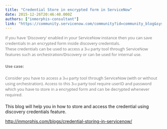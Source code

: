 ```yaml
---
title: "Credential Store in encrypted form in ServiceNow"
date: 2015-12-26T20:46:40.000Z
authors: ["inmorphis-consultant"]
link: "https://community.servicenow.com/community?id=community_blog&sys_id=2a5da629dbd0dbc01dcaf3231f9619d7"
---
```

<p style="margin-bottom: 20px; color: #777777; font-size: 13px; font-family: 'Open Sans', 'Helvetica Neue', Arial;">If you have 'Discovery' enabled in your ServiceNow instance then you can save credentials in an encrypted form inside discovery credentials. <br/>These credentials can be used to access a 3<span style="font-size: 9.75px;">rd</span> party tool through ServiceNow features such as orchestration/Discovery or can be used for internal use.</p><p style="margin-bottom: 20px; color: #777777; font-size: 13px; font-family: 'Open Sans', 'Helvetica Neue', Arial;"><strong>Use case:</strong></p><p style="margin-bottom: 20px; color: #777777; font-size: 13px; font-family: 'Open Sans', 'Helvetica Neue', Arial;">Consider you have to access a 3<span style="font-size: 9.75px;">rd</span> party tool through ServiceNow (with or without using orchestration). Access to this 3<span style="font-size: 9.75px;">rd</span> party tool require userID and password which you have to store in a encrypted form and can be decrypted whenever required.</p><p>This blog will help you in how to store and access the credential using discovery credentials feature.</p><p><a title="" _jive_internal="true" href="http://inmorphis.com/blogs/credential-storing-in-servicenow" rel="nofollow" target="_blank">http://inmorphis.com/blogs/credential-storing-in-servicenow/</a></p>